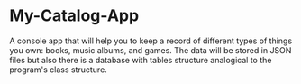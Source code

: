 # My-Catalog-App
A console app that will help you to keep a record of different types of things you own: books, music albums, and games. The data will be stored in JSON files but also there is a database with tables structure analogical to the program's class structure.
